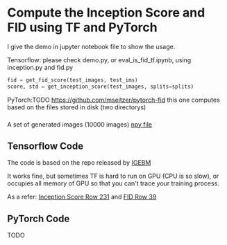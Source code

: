 # Compute the Inception Score and FID using TF and PyTorch

I give the demo in jupyter notebook file to show the usage.

Tensorflow: please check demo.py, or eval_is_fid_tf.ipynb, using inception.py and fid.py

```python
fid = get_fid_score(test_images, test_ims)
score, std = get_inception_score(test_images, splits=splits)
```

PyTorch:TODO https://github.com/mseitzer/pytorch-fid  this one computes based on the files stored in disk (two directorys)

### 

A set of generated images (10000 images) [npy file](https://1drv.ms/u/s!AgCFFlwzHuH8nHNpfwwzZRP0tDes?e=xtzG2n)


## Tensorflow Code

The code is based on the repo released by [IGEBM](https://arxiv.org/pdf/1903.08689.pdf)

It works fine, but sometimes TF is hard to run on GPU (CPU is so slow), or occupies all memory of GPU so that you can't trace your training process.

As a refer:
[Inception Score Row 231](https://github.com/openai/ebm_code_release/blob/master/test_inception.py#L231) 
and [FID Row 39](https://github.com/openai/ebm_code_release/blob/master/fid.py#L39)

## PyTorch Code 

TODO


